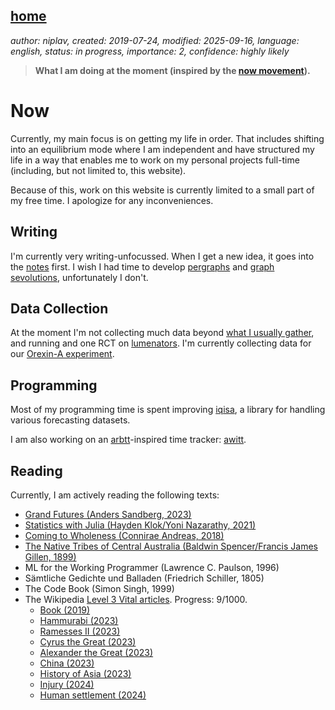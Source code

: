 [home](./index.md)
------------------

*author: niplav, created: 2019-07-24, modified: 2025-09-16, language: english, status: in progress, importance: 2, confidence: highly likely*

> __What I am doing at the moment (inspired by the
> [now movement](https://nownownow.com/about)).__

Now
====

Currently, my main focus is on getting my life in order. That includes
shifting into an equilibrium mode where I am independent and have
structured my life in a way that enables me to work on my personal
projects full-time (including, but not limited to, this website).

Because of this, work on this website is currently limited to a small
part of my free time. I apologize for any inconveniences.

Writing
-------

I'm currently very writing-unfocussed. When I get a new idea,
it goes into the [notes](./notes.html) first. I wish I had
time to develop [pergraphs](./pergraphs.html) and [graph
sevolutions](./notes.html#Graph_Sevolutions), unfortunately I don't.

Data Collection
----------------

At the moment I'm not collecting much data beyond [what
I usually gather](./data.md), and running and one RCT
on [lumenators](https://arbital.com/p/lumenators/).
I'm currently collecting data for our [Orexin-A
experiment](https://manifund.org/projects/orexin-pilot-experiment-for-reducing-sleep-need).

Programming
-----------

Most of my programming time is spent improving
[iqisa](https://github.com/niplav/iqisa), a library for handling various
forecasting datasets.

I am also working on an [arbtt](https://arbtt.nomeata.de/)-inspired time
tracker: [awitt](https://github.com/niplav/awitt).

Reading
--------

Currently, I am actively reading the following texts:

* [Grand Futures (Anders Sandberg, 2023)](https://www.goodreads.com/book/show/42275384-grand-futures)
* [Statistics with Julia (Hayden Klok/Yoni Nazarathy, 2021)](https://statisticswithjulia.org/)
* [Coming to Wholeness (Connirae Andreas, 2018)](https://www.goodreads.com/book/show/42348332-coming-to-wholeness)
* [The Native Tribes of Central Australia (Baldwin Spencer/Francis James Gillen, 1899)](https://www.goodreads.com/book/show/68126748-the-native-tribes-of-central-australiar)
* ML for the Working Programmer (Lawrence C. Paulson, 1996)
* Sämtliche Gedichte und Balladen (Friedrich Schiller, 1805)
* The Code Book (Simon Singh, 1999)
* The Wikipedia [Level 3 Vital articles](https://en.wikipedia.org/wiki/Wikipedia%3AVital_articles). Progress: 9/1000.
	* [Book (2019)](https://en.wikipedia.org/wiki/Book)
	* [Hammurabi (2023)](https://en.wikipedia.org/wiki/Hammurabi)
	* [Ramesses II (2023)](https://en.wikipedia.org/wiki/Rameses_II)
	* [Cyrus the Great (2023)](https://en.wikipedia.org/wiki/Cyrus_The_Great)
	* [Alexander the Great (2023)](https://en.wikipedia.org/wiki/Alexander_The_Great)
	* [China (2023)](https://en.wikipedia.org/wiki/China)
	* [History of Asia (2023)](https://en.wikipedia.org/wiki/History_of_Asia)
	* [Injury (2024)](https://en.wikipedia.org/wiki/Injury)
	* [Human settlement (2024)](https://en.wikipedia.org/wiki/Human_settlement)
